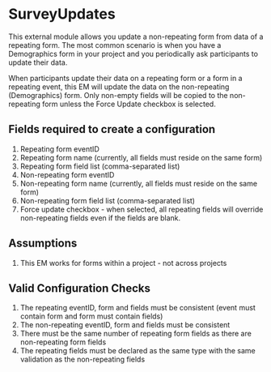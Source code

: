 # SurveyUpdates

This external module allows you update a non-repeating form from data of a repeating form.
The most common scenario is when you have a Demographics form in your project and you periodically ask participants to update their data.

When participants update their data on a repeating form or a form in a repeating event, this EM will update 
the data on the non-repeating (Demographics) form. Only non-empty fields will be copied to the non-repeating
form unless the Force Update checkbox is selected.


## Fields required to create a configuration

1. Repeating form eventID
1. Repeating form name (currently, all fields must reside on the same form)
1. Repeating form field list (comma-separated list)
1. Non-repeating form eventID
1. Non-repeating form name (currently, all fields must reside on the same form)
1. Non-repeating form field list (comma-separated list)
1. Force update checkbox - when selected, all repeating fields will override non-repeating fields even if the fields are blank.

## Assumptions
1. This EM works for forms within a project - not across projects


## Valid Configuration Checks

1. The repeating eventID, form and fields must be consistent (event must contain form and form must contain fields)
1. The non-repeating eventID, form and fields must be consistent
1. There must be the same number of repeating form fields as there are non-repeating form fields
1. The repeating fields must be declared as the same type with the same validation as the non-repeating fields
